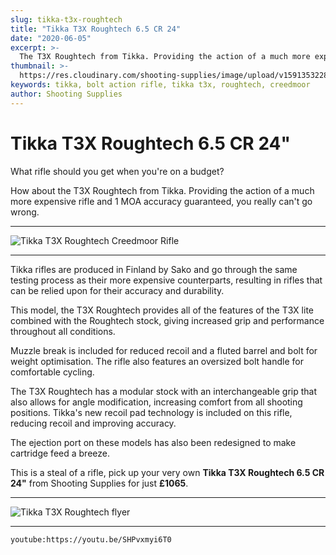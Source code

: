 ```yaml
---
slug: tikka-t3x-roughtech
title: "Tikka T3X Roughtech 6.5 CR 24"
date: "2020-06-05"
excerpt: >-
  The T3X Roughtech from Tikka. Providing the action of a much more expensive rifle and sub MOA accuracy, you really can't go wrong.
thumbnail: >-
  https://res.cloudinary.com/shooting-supplies/image/upload/v1591353228/Blog/tikka-t3x-roughtech-fb_fxnell.png
keywords: tikka, bolt action rifle, tikka t3x, roughtech, creedmoor
author: Shooting Supplies
---
```


# **Tikka T3X Roughtech 6.5 CR 24"**

What rifle should you get when you're on a budget?

How about the T3X Roughtech from Tikka. Providing the action of a much more expensive rifle and 1 MOA accuracy guaranteed, you really can't go wrong.

****

![Tikka T3X Roughtech Creedmoor Rifle](https://res.cloudinary.com/shooting-supplies/image/upload/v1591351691/Blog/Tikka_T3X_Roughtech_dnfnv1.png)

****

Tikka rifles are produced in Finland by Sako and go through the same testing process as their more expensive counterparts, resulting in rifles that can be relied upon for their accuracy and durability.

This model, the T3X Roughtech provides all of the features of the T3X lite combined with the Roughtech stock, giving increased grip and performance throughout all conditions. 

Muzzle break is included for reduced recoil and a fluted barrel and bolt for weight optimisation. The rifle also features an oversized bolt handle for comfortable cycling.

The T3X Roughtech has a modular stock with an interchangeable grip that also allows for angle modification, increasing comfort from all shooting positions. Tikka's new recoil pad technology is included on this rifle, reducing recoil and improving accuracy. 

The ejection port on these models has also been redesigned to make cartridge feed a breeze. 

This is a steal of a rifle, pick up your very own **Tikka T3X Roughtech 6.5 CR 24"** from Shooting Supplies for just **£1065**.  

****

![Tikka T3X Roughtech flyer](https://res.cloudinary.com/shooting-supplies/image/upload/v1591353305/Blog/TIkka-T3X-Roughtech-flyer_kvpflu.jpg)

****

`youtube:https://youtu.be/SHPvxmyi6T0`











